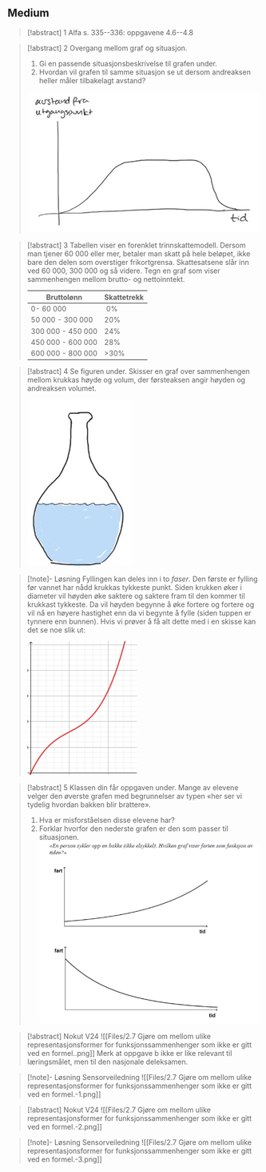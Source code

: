 
## Medium

> [!abstract] 1
> Alfa s. 335--336: oppgavene 4.6--4.8


> [!abstract] 2
> Overgang mellom graf og situasjon.
> 1. Gi en passende situasjonsbeskrivelse til grafen under.
> 2. Hvordan vil grafen til samme situasjon se ut dersom andreaksen heller måler tilbakelagt avstand?
> 
> ![](https://raw.githubusercontent.com/Andremartiny/MA-173/main/img/Picture2.jpg)

> [!abstract] 3
> Tabellen viser en forenklet trinnskattemodell. Dersom man tjener $60\ 000$ eller mer, betaler man skatt på hele beløpet, ikke bare den delen som overstiger frikortgrensa. Skattesatsene slår inn ved $60\ 000$, $300\ 000$ og så videre. Tegn en graf som viser sammenhengen mellom brutto- og nettoinntekt.
> 
> 
> | **Bruttolønn**    | **Skattetrekk** |
> | ----------------- | --------------- |
> | 0- 60 000         |  0%             |
> | 50 000 - 300 000  | 20%             |
> | 300 000 - 450 000 | 24%             |
> | 450 000 - 600 000 | 28%             |
> | 600 000 - 800 000 | \>30%           |

> [!abstract] 4
> Se figuren under. Skisser en graf over sammenhengen mellom krukkas høyde og volum, der førsteaksen angir høyden og andreaksen volumet.
> 
> ![](https://raw.githubusercontent.com/Andremartiny/MA-173/main/img/Picture1.jpg)

> [!note]- Løsning 
> Fyllingen kan deles inn i to *faser*. Den første er fylling før vannet har nådd krukkas tykkeste punkt. Siden krukken øker i diameter vil høyden øke saktere og saktere fram til den kommer til krukkast tykkeste. Da vil høyden begynne å øke fortere og fortere og vil nå en høyere hastighet enn da vi begynte å fylle (siden tuppen er tynnere enn bunnen). Hvis vi prøver å få alt dette med i en skisse kan det se noe slik ut:
> 
> ![](https://raw.githubusercontent.com/Andremartiny/MA-173/main/img/2023-03-27-12-47-38.png)





> [!abstract] 5
> Klassen din får oppgaven under. Mange av elevene velger den øverste grafen med begrunnelser av typen «her ser vi tydelig hvordan bakken blir brattere».
> 
> 1. Hva er misforståelsen disse elevene har?
> 2. Forklar hvorfor den nederste grafen er den som passer til situasjonen.
![](https://raw.githubusercontent.com/Andremartiny/MA-173/main/img/funk/image3.png)



> [!abstract] Nokut V24
> ![[Files/2.7 Gjøre om mellom ulike representasjonsformer for funksjonssammenhenger som ikke er gitt ved en formel..png]]
> Merk at oppgave b ikke er like relevant til læringsmålet, men til den nasjonale deleksamen.




> [!note]- Løsning 
> Sensorveiledning
> ![[Files/2.7 Gjøre om mellom ulike representasjonsformer for funksjonssammenhenger som ikke er gitt ved en formel.-1.png]]

> [!abstract] Nokut V24
> ![[Files/2.7 Gjøre om mellom ulike representasjonsformer for funksjonssammenhenger som ikke er gitt ved en formel.-2.png]]

> [!note]- Løsning 
> Sensorveiledning
> ![[Files/2.7 Gjøre om mellom ulike representasjonsformer for funksjonssammenhenger som ikke er gitt ved en formel.-3.png]]



